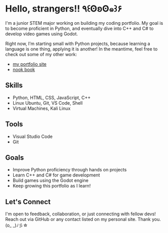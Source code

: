 # Hello, strangers!! ٩꒰ʘʚʘ๑꒱۶

<!--
**kokonutzlabs/kokonutzlabs** is a ✨ _special_ ✨ repository because its `README.md` (this file) appears on your GitHub profile.

Here are some ideas to get you started:

- 🔭 I’m currently working on ...
- 🌱 I’m currently learning ...
- 👯 I’m looking to collaborate on ...
- 🤔 I’m looking for help with ...
- 💬 Ask me about ...
- 📫 How to reach me: ...
- 😄 Pronouns: ...
- ⚡ Fun fact: ...
-->
I'm a junior STEM major working on building my coding portfolio. My goal is to become proficient in Python, and eventually dive into C++ and C# to develop video games using Godot.

Right now, I’m starting small with Python projects, because learning a language is one thing, applying it is another! In the meantime, feel free to check out some of my other work: 
- [my portfolio site](https://github.com/kokonutzlabs/Portfolio-Site)
- [nook book](https://github.com/kokonutzlabs/Nook-Book)

## Skills
- Python, HTML, CSS, JavaScript, C++
- Linux Ubuntu, Git, VS Code, Shell
- Virtual Machines, Kali Linux
  
## Tools
- Visual Studio Code
- Git

## Goals
- Improve Python proficiency through hands on projects
- Learn C++ and C# for game development
- Build games using the Godot engine
- Keep growing this portfolio as I learn!
  
## Let's Connect
I'm open to feedback, collaboration, or just connecting with fellow devs! Reach out via GitHub or any contact listed on my personal site. Thank you. (o_ _)ﾉ彡☆
